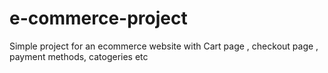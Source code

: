 # e-commerce-project
Simple project for an ecommerce website with
Cart page ,
checkout page ,
payment methods,
catogeries etc
